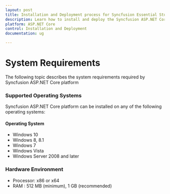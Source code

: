 ```yaml
---
layout: post
title: Installation and Deployment process for Syncfusion Essential Studio ASP.NET Core products
description: Learn how to install and deploy the Syncfusion ASP.NET Core component
platform: ASP.NET Core
control: Installation and Deployment
documentation: ug

---
```


# System Requirements

The following topic describes the system requirements required by Syncfusion ASP.NET Core platform

### Supported Operating Systems

Syncfusion ASP.NET Core platform can be installed on any of the following operating systems:

#### Operating System

* Windows 10
* Windows 8, 8.1
* Windows 7
* Windows Vista
* Windows Server 2008 and later

### Hardware Environment

* Processor: x86 or x64
* RAM : 512 MB (minimum), 1 GB (recommended)
